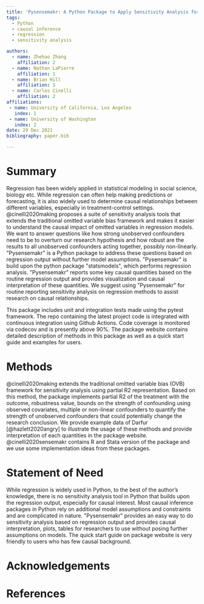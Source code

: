```yaml
---
title: 'Pysensemakr: A Python Package to Apply Sensitivity Analysis for Regression Models'
tags:
  - Python
  - causal inference
  - regression
  - sensitivity analysis

authors:
  - name: Zhehao Zhang
    affiliation: 2
  - name: Nathan LaPierre
  	affiliation: 1
  - name: Brian Hill
  	affiliation: 1
  - name: Carlos Cinelli
  	affiliation: 2
affiliations:
 - name: University of California, Los Angeles
   index: 1
 - name: University of Washington
   index: 2
date: 29 Dec 2021
bibliography: paper.bib

---
```


# Summary

Regression has been widely applied in statistical modeling in social science, biology etc. While regression can often help making predictions or forecasting, it is also widely used to determine causal relationships between different variables, especially in treatment-control settings. @cinelli2020making proposes a suite of sensitivity analysis tools that extends the traditional omitted variable bias framework and makes it easier to understand the causal impact of omitted variables in regression models. We want to answer questions like how strong unobserved confounders need to be to overturn our research hypothesis and how robust are the results to all unobserved confounders acting together, possibly non-linearly. "Pysensemakr" is a Python package to address these questions based on regression output without further model assumptions. "Pysensemakr" is build upon the python package "statsmodels", which performs regression analysis. "Pysensemakr" reports some key causal quantities based on the routine regression output and provides visualization and causal interpretation of these quantities. We suggest using "Pysensemakr" for routine reporting sensitivity analysis on regression methods to assist research on causal relationships.

This package includes unit and integration tests made using the pytest framework. The repo containing the latest project code is integrated with continuous integration using Github Actions. Code coverage is monitored via codecov and is presently above 90%. The package website contains detailed description of methods in this package as well as a quick start guide and examples for users.

# Methods

@cinelli2020making extends the traditional omitted variable bias (OVB) framework for sensitivity analysis using partial R2 representation. Based on this method, the package implements partial R2 of the treatment with the outcome, robustness value, bounds on the strength of confounding using observed covariates, multiple or non-linear confounders to quantify the strength of unobserved confounders that could potentially change the research conclusion. We provide example data of Darfur [@hazlett2020angry] to illustrate the usage of these methods and provide interpretation of each quantities in the package website. @cinelli2020sensemakr contains R and Stata version of the package and we use some implementation ideas from these packages.


# Statement of Need

While regression is widely used in Python, to the best of the author’s knowledge, there is no sensitivity analysis tool in Python that builds upon the regression output, especially for causal interest. Most causal inference packages in Python rely on additional model assumptions and constraints and are complicated in nature. "Pysensemakr" provides an easy way to do sensitivity analysis based on regression output and provides causal interpretation, plots, tables for researchers to use without posing further assumptions on models. The quick start guide on package website is very friendly to users who has few causal background.


# Acknowledgements




# References
